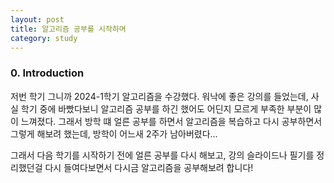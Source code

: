 ```yaml
---
layout: post
title: 알고리즘 공부를 시작하며
category: study
---
```


### 0. Introduction

저번 학기 그니까 2024-1학기 알고리즘을 수강했다.
워낙에 좋은 강의를 들었는데, 사실 학기 중에 바빴다보니 알고리즘 공부를 하긴 했어도 어딘지 모르게 부족한 부분이 많이 느껴졌다.
그래서 방학 떄 얼른 공부를 하면서 알고리즘을 복습하고 다시 공부하면서 그렇게 해보려 했는데, 
방학이 어느새 2주가 남아버렸다...

그래서 다음 학기를 시작하기 전에 얼른 공부를 다시 해보고,
강의 슬라이드나 필기를 정리했던걸 다시 들여다보면서 다시금 알고리즘을 공부해보려 합니다!